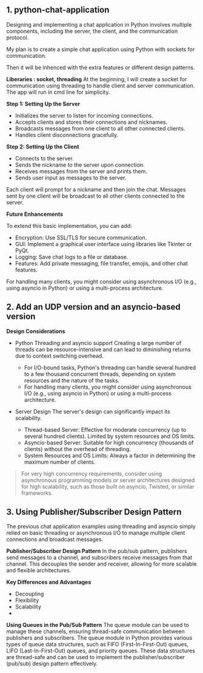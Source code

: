 ## 1. python-chat-application

Designing and implementing a chat application in Python involves multiple components, including the server, the client, and the communication protocol.

My plan is to create a simple chat application using Python with sockets for communication.

Then it will be inhenced with the extra features or different design patterns.


**Liberaries :  socket, threading**
At the beginning, I will create a socket for communication using threading to handle client and server communication. The app will run in cmd line for simplicity.


**Step 1: Setting Up the Server**
  - Initializes the server to listen for incoming connections.
  - Accepts clients and stores their connections and nicknames.
  - Broadcasts messages from one client to all other connected clients.
  - Handles client disconnections gracefully.

**Step 2: Setting Up the Client**
  - Connects to the server.
  - Sends the nickname to the server upon connection.
  - Receives messages from the server and prints them.
  - Sends user input as messages to the server.

Each client will prompt for a nickname and then join the chat. Messages sent by one client will be broadcast to all other clients connected to the server.


**Future Enhancements**

To extend this basic implementation, you can add:
   - Encryption: Use SSL/TLS for secure communication.
   - GUI: Implement a graphical user interface using libraries like Tkinter or PyQt.
   - Logging: Save chat logs to a file or database.
   - Features: Add private messaging, file transfer, emojis, and other chat features.

For handling many clients, you might consider using asynchronous I/O (e.g., using asyncio in Python) or using a multi-process architecture.

## 2. Add an UDP version and an asyncio-based version
**Design Considerations**

  - Python Threading and asyncio support
    Creating a large number of threads can be resource-intensive and can lead to diminishing returns due to context switching overhead.
    - For I/O-bound tasks, Python's threading can handle several hundred to a few thousand concurrent threads, depending on system resources and the nature of the tasks.
    - For handling many clients, you might consider using asynchronous I/O (e.g., using asyncio in Python) or using a multi-process architecture.

  - Server Design
    The server's design can significantly impact its scalability.

    - Thread-based Server: Effective for moderate concurrency (up to several hundred clients). Limited by system resources and OS limits.
    - Asyncio-based Server: Suitable for high concurrency (thousands of clients) without the overhead of threading.
    - System Resources and OS Limits: Always a factor in determining the maximum number of clients.

  > For very high concurrency requirements, consider using asynchronous programming models or server architectures designed for high scalability, such as those built on asyncio, Twisted, or similar frameworks.



## 3. Using Publisher/Subscriber Design Pattern

The previous chat application examples using threading and asyncio simply relied on basic threading or asynchronous I/O to manage multiple client connections and broadcast messages.

**Publisher/Subscriber Design Pattern**
In the pub/sub pattern, publishers send messages to a channel, and subscribers receive messages from that channel. This decouples the sender and receiver, allowing for more scalable and flexible architectures.

**Key Differences and Advantages**
  - Decoupling
  - Flexibility
  - Scalability
- 
**Using Queues in the Pub/Sub Pattern**
The queue module can be used to manage these channels, ensuring thread-safe communication between publishers and subscribers.
The queue module in Python provides various types of queue data structures, such as FIFO (First-In-First-Out) queues, LIFO (Last-In-First-Out) queues, and priority queues. These data structures are thread-safe and can be used to implement the publisher/subscriber (pub/sub) design pattern effectively.